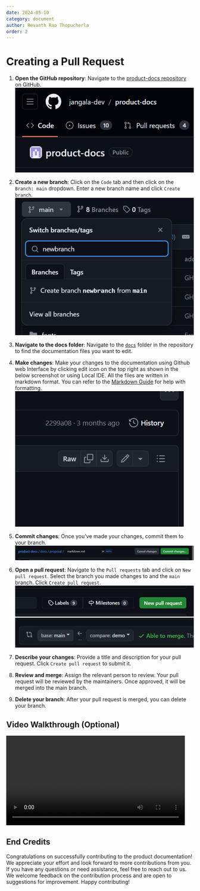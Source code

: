 ```yaml
---
date: 2024-05-10
category: document
author: Revanth Rao Thopucherla
order: 2
---
```


# Creating a Pull Request

1. **Open the GitHub repository**: Navigate to the [product-docs repository](https://github.com/jangala-dev/product-docs) on GitHub.
![alt text](images/github-code-tab.png)

2. **Create a new branch**: Click on the `Code` tab and then click on the `Branch: main` dropdown. Enter a new branch name and click `Create branch`.
![alt text](images/new-branch.png)

3. **Navigate to the docs folder**: Navigate to the [`docs`](https://github.com/jangala-dev/product-docs/tree/main/docs)  folder in the repository to find the documentation files you want to edit.
4. **Make changes**: Make your changes to the documentation using Github web Interface by clicking edit icon on the top right as shown in the below screenshot or using Local IDE. All the files are written in markdown format. You can refer to the [Markdown Guide](https://guides.github.com/features/mastering-markdown/) for help with formatting.
![alt text](images/edit-icon.png)
5. **Commit changes**: Once you've made your changes, commit them to your branch.
![alt text](images/commit-changes.png)
6. **Open a pull request**: Navigate to the `Pull requests` tab and click on `New pull request`. Select the branch you made changes to and the `main` branch. Click `Create pull request`.
![alt text](images/create-pull-request.png)
![alt text](images/branches.png)
7. **Describe your changes**: Provide a title and description for your pull request. Click `Create pull request` to submit it.
8. **Review and merge**: Assign the relevant person to review. Your pull request will be reviewed by the maintainers. Once approved, it will be merged into the main branch.
9. **Delete your branch**: After your pull request is merged, you can delete your branch.

## Video Walkthrough (Optional)

<video src="/contributing-video.mp4"  height="240" controls></video>

## End Credits

Congratulations on successfully contributing to the product documentation! We appreciate your effort and look forward to more contributions from you. If you have any questions or need assistance, feel free to reach out to us. We welcome feedback on the contribution process and are open to suggestions for improvement. Happy contributing!